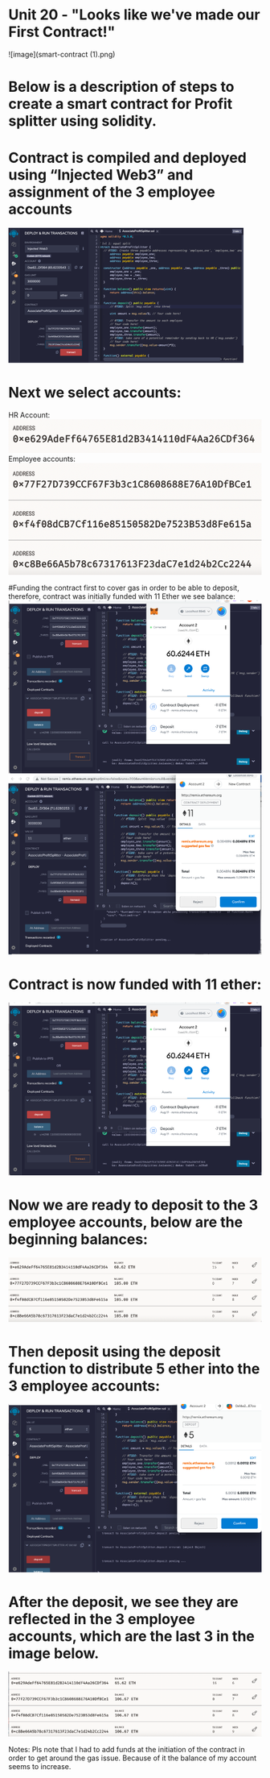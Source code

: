 # **Unit 20 - "Looks like we've made our First Contract!"**

![image](smart-contract (1).png)

# Below is a description of steps to create a smart contract for Profit splitter using solidity.


# Contract is compiled and deployed using “Injected Web3” and assignment of the 3 employee accounts
![image](/20images/Picture1.png)

# Next we select accounts:
HR Account:
![image](/20images/Picture2.png)
Employee accounts:
![image](/20images/Picture3.png)

#Funding the contract first to cover gas in order to be able to deposit, therefore, contract was initially funded with 11 Ether we see balance:
![image](/20images/Picture4.png)
![image](/20images/Picture5.png)

# Contract is now funded with 11 ether:
![image](/20images/Picture6.png)

# Now we are ready to deposit to the 3 employee accounts, below are the beginning balances:

![image](/20images/Picture7.png)

# Then deposit using the deposit function to distribute 5 ether into the 3 employee accounts:

![image](/20images/Picture8.png)

# After the deposit, we see they are reflected in the 3 employee accounts, which are the last 3 in the image below. 
![image](/20images/Picture9.png)

Notes:
Pls note that I had to add funds at the initiation of the contract in order to get around the gas issue. Because of it the balance of my account seems to increase.


